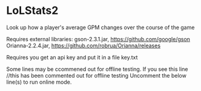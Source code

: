 # LoLStats2
Look up how a player's average GPM changes over the course of the game

Requires external libraries: 
	gson-2.3.1.jar, https://github.com/google/gson
	Orianna-2.2.4.jar, https://github.com/robrua/Orianna/releases
	
Requires you get an api key and put it in a file key.txt

Some lines may be ccommened out for offline testing. If you see this line
//this has been commented out for offline testing
Uncomment the below line(s) to run online mode.
